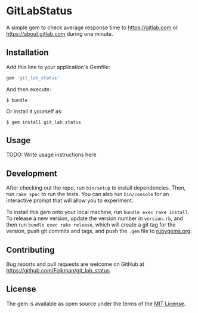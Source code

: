 # GitLabStatus
A simple gem to check average response time to <https://gitlab.com> or <https://about.gitlab.com> during one minute.

## Installation

Add this line to your application's Gemfile:

```ruby
gem 'git_lab_status'
```

And then execute:

    $ bundle

Or install it yourself as:

    $ gem install git_lab_status

## Usage

TODO: Write usage instructions here

## Development

After checking out the repo, run `bin/setup` to install dependencies. Then, run `rake spec` to run the tests. You can also run `bin/console` for an interactive prompt that will allow you to experiment.

To install this gem onto your local machine, run `bundle exec rake install`. To release a new version, update the version number in `version.rb`, and then run `bundle exec rake release`, which will create a git tag for the version, push git commits and tags, and push the `.gem` file to [rubygems.org](https://rubygems.org).

## Contributing

Bug reports and pull requests are welcome on GitHub at https://github.com/Folkman/git_lab_status.

## License

The gem is available as open source under the terms of the [MIT License](https://opensource.org/licenses/MIT).
